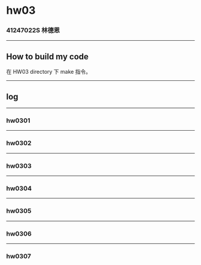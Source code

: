 hw03
===

### 41247022S 林德恩

---

## How to build my code
在 HW03 directory 下 make 指令。

---

## log

----

### hw0301

----

### hw0302

----

### hw0303
<!--makefile有問題-->

----

### hw0304
<!--makefile有問題-->
----

### hw0305
<!--makefile有問題-->
----

### hw0306

----

### hw0307